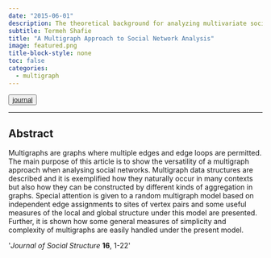 ```yaml
---
date: "2015-06-01"
description: The theoretical background for analyzing multivariate social networks using multigraph representations is introduced.
subtitle: Termeh Shafie
title: "A Multigraph Approach to Social Network Analysis"
image: featured.png
title-block-style: none
toc: false
categories: 
  - multigraph
---
```



<button type="button" class="btn btn-outline-success"><a  href="https://sciendo.com/article/10.21307/joss-2019-011" target="_blank">journal</a></button>



---
## Abstract 
Multigraphs are graphs where multiple edges and edge loops are permitted. The main purpose of this article is to show the versatility of a multigraph approach when analysing social networks. Multigraph data structures are described and it is exemplified how they naturally occur in many contexts but also how they can be constructed by different kinds of aggregation in graphs. Special attention is given to a random multigraph model based on independent edge assignments to sites of vertex pairs and some useful measures of the local and global structure under this model are presented. Further, it is shown how some general measures of simplicity and complexity of multigraphs are easily handled under the present model.

'*Journal of Social Structure* **16**, 1-22'
